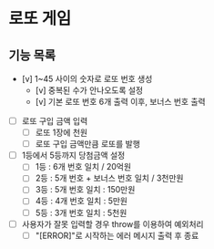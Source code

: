 # 로또 게임

## 기능 목록

- [v] 1~45 사이의 숫자로 로또 번호 생성
  - [v] 중복된 수가 안나오도록 설정
  - [v] 기본 로또 번호 6개 출력 이후, 보너스 번호 출력
- [ ] 로또 구입 금액 입력
  - [ ] 로또 1장에 천원
  - [ ] 로또 구입 금액만큼 로또를 발행
- [ ] 1등에서 5등까지 당첨금액 설정
  - [ ] 1등 : 6개 번호 일치 / 20억원
  - [ ] 2등 : 5개 번호 + 보너스 번호 일치 / 3천만원
  - [ ] 3등 : 5개 번호 일치 : 150만원
  - [ ] 4등 : 4개 번호 일치 : 5만원
  - [ ] 5등 : 3개 번호 일치 : 5천원
- [ ] 사용자가 잘못 입력할 경우 throw를 이용하여 예외처리
  - [ ] "[ERROR]"로 시작하는 에러 메시지 출력 후 종료
